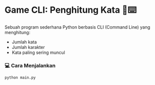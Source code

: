 # Game CLI: Penghitung Kata 🧠⌨️

Sebuah program sederhana Python berbasis CLI (Command Line) yang menghitung:
- Jumlah kata
- Jumlah karakter
- Kata paling sering muncul

### 💻 Cara Menjalankan

```bash
python main.py
